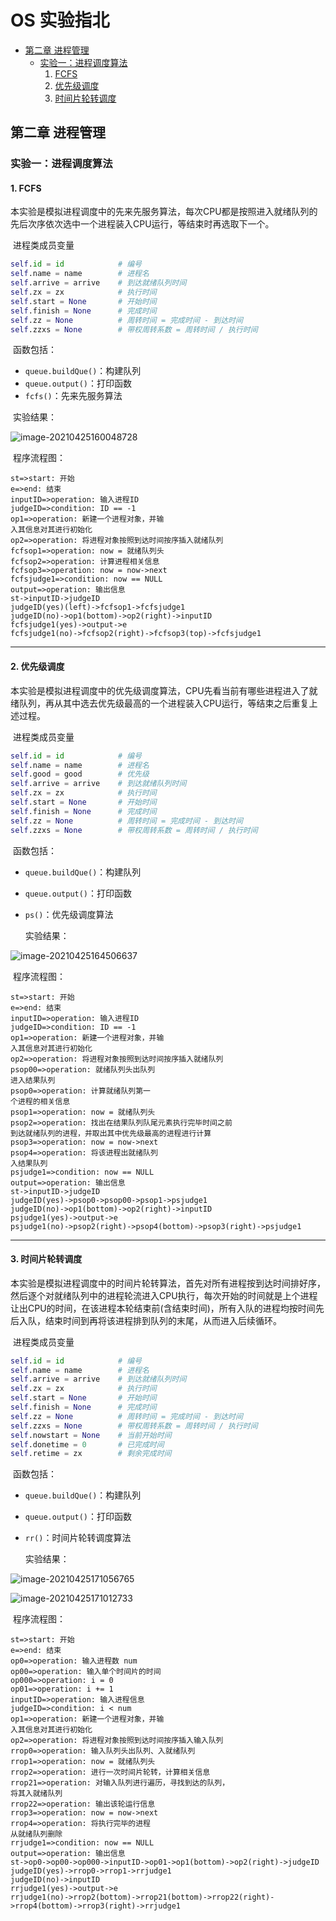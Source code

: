# OS 实验指北

* [第二章 进程管理](#ch2)
  * [实验一：进程调度算法](#ch2-lab1)
    1. [FCFS](#ch2-lab1-fcfs)
    2. [优先级调度](#ch2-lab1-ps)
    3. [时间片轮转调度](#ch2-lab1-rr)

## <span id="ch2">第二章 进程管理</span>

### <span id="ch2-lab1">实验一：进程调度算法</span>

#### <span id="ch2-lab1-fcfs">1. FCFS</span>

​		本实验是模拟进程调度中的先来先服务算法，每次CPU都是按照进入就绪队列的先后次序依次选中一个进程装入CPU运行，等结束时再选取下一个。

​		进程类成员变量

```python
self.id = id			# 编号
self.name = name		# 进程名
self.arrive = arrive	# 到达就绪队列时间
self.zx = zx			# 执行时间
self.start = None		# 开始时间
self.finish = None		# 完成时间
self.zz = None			# 周转时间 = 完成时间 - 到达时间
self.zzxs = None		# 带权周转系数 = 周转时间 / 执行时间
```

​		函数包括：

* `queue.buildQue()`：构建队列
* `queue.output()`：打印函数
* `fcfs()`：先来先服务算法

​		实验结果：

![image-20210425160048728](C:\Users\ieven\AppData\Roaming\Typora\typora-user-images\image-20210425160048728.png)

​		程序流程图：

```flow
st=>start: 开始
e=>end: 结束
inputID=>operation: 输入进程ID
judgeID=>condition: ID == -1
op1=>operation: 新建一个进程对象，并输
入其信息对其进行初始化
op2=>operation: 将进程对象按照到达时间按序插入就绪队列
fcfsop1=>operation: now = 就绪队列头
fcfsop2=>operation: 计算进程相关信息
fcfsop3=>operation: now = now->next
fcfsjudge1=>condition: now == NULL
output=>operation: 输出信息
st->inputID->judgeID
judgeID(yes)(left)->fcfsop1->fcfsjudge1
judgeID(no)->op1(bottom)->op2(right)->inputID
fcfsjudge1(yes)->output->e
fcfsjudge1(no)->fcfsop2(right)->fcfsop3(top)->fcfsjudge1
```

---

#### <span id="ch2-lab1-ps">2. 优先级调度</span>

​		本实验是模拟进程调度中的优先级调度算法，CPU先看当前有哪些进程进入了就绪队列，再从其中选去优先级最高的一个进程装入CPU运行，等结束之后重复上述过程。

​		进程类成员变量

```python
self.id = id			# 编号
self.name = name		# 进程名
self.good = good		# 优先级
self.arrive = arrive	# 到达就绪队列时间
self.zx = zx			# 执行时间
self.start = None		# 开始时间
self.finish = None		# 完成时间
self.zz = None			# 周转时间 = 完成时间 - 到达时间
self.zzxs = None		# 带权周转系数 = 周转时间 / 执行时间
```

​		函数包括：

* `queue.buildQue()`：构建队列

* `queue.output()`：打印函数

* `ps()`：优先级调度算法

  实验结果：

![image-20210425164506637](C:\Users\ieven\AppData\Roaming\Typora\typora-user-images\image-20210425164506637.png)

​		程序流程图：

```flow
st=>start: 开始
e=>end: 结束
inputID=>operation: 输入进程ID
judgeID=>condition: ID == -1
op1=>operation: 新建一个进程对象，并输
入其信息对其进行初始化
op2=>operation: 将进程对象按照到达时间按序插入就绪队列
psop00=>operation: 就绪队列头出队列
进入结果队列
psop0=>operation: 计算就绪队列第一
个进程的相关信息
psop1=>operation: now = 就绪队列头
psop2=>operation: 找出在结果队列队尾元素执行完毕时间之前
到达就绪队列的进程，并取出其中优先级最高的进程进行计算
psop3=>operation: now = now->next
psop4=>operation: 将该进程出就绪队列
入结果队列
psjudge1=>condition: now == NULL
output=>operation: 输出信息
st->inputID->judgeID
judgeID(yes)->psop0->psop00->psop1->psjudge1
judgeID(no)->op1(bottom)->op2(right)->inputID
psjudge1(yes)->output->e
psjudge1(no)->psop2(right)->psop4(bottom)->psop3(right)->psjudge1
```

---

#### <span id="ch2-lab1-rr">3. 时间片轮转调度</span>

​		本实验是模拟进程调度中的时间片轮转算法，首先对所有进程按到达时间排好序，然后逐个对就绪队列中的进程轮流进入CPU执行，每次开始的时间就是上个进程让出CPU的时间，在该进程本轮结束前(含结束时间)，所有入队的进程均按时间先后入队，结束时间到再将该进程排到队列的末尾，从而进入后续循环。

​		进程类成员变量

```python
self.id = id			# 编号
self.name = name		# 进程名
self.arrive = arrive	# 到达就绪队列时间
self.zx = zx			# 执行时间
self.start = None		# 开始时间
self.finish = None		# 完成时间
self.zz = None			# 周转时间 = 完成时间 - 到达时间
self.zzxs = None		# 带权周转系数 = 周转时间 / 执行时间
self.nowstart = None	# 当前开始时间
self.donetime = 0		# 已完成时间
self.retime = zx		# 剩余完成时间
```

​		函数包括：

* `queue.buildQue()`：构建队列

* `queue.output()`：打印函数

* `rr()`：时间片轮转调度算法

  实验结果：

![image-20210425171056765](C:\Users\ieven\AppData\Roaming\Typora\typora-user-images\image-20210425171056765.png)

![image-20210425171012733](C:\Users\ieven\AppData\Roaming\Typora\typora-user-images\image-20210425171012733.png)

​		程序流程图：

```flow
st=>start: 开始
e=>end: 结束
op0=>operation: 输入进程数 num
op00=>operation: 输入单个时间片的时间
op000=>operation: i = 0
op01=>operation: i += 1
inputID=>operation: 输入进程信息
judgeID=>condition: i < num
op1=>operation: 新建一个进程对象，并输
入其信息对其进行初始化
op2=>operation: 将进程对象按照到达时间按序插入输入队列
rrop0=>operation: 输入队列头出队列、入就绪队列
rrop1=>operation: now = 就绪队列头
rrop2=>operation: 进行一次时间片轮转，计算相关信息
rrop21=>operation: 对输入队列进行遍历，寻找到达的队列，
将其入就绪队列
rrop22=>operation: 输出该轮运行信息
rrop3=>operation: now = now->next
rrop4=>operation: 将执行完毕的进程
从就绪队列删除
rrjudge1=>condition: now == NULL
output=>operation: 输出信息
st->op0->op00->op000->inputID->op01->op1(bottom)->op2(right)->judgeID
judgeID(yes)->rrop0->rrop1->rrjudge1
judgeID(no)->inputID
rrjudge1(yes)->output->e
rrjudge1(no)->rrop2(bottom)->rrop21(bottom)->rrop22(right)->rrop4(bottom)->rrop3(right)->rrjudge1
```

